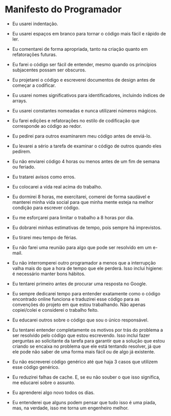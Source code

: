 # Manifesto do Programador

- Eu usarei indentação.

- Eu usarei espaços em branco para tornar o código mais fácil e rápido de ler.

- Eu comentarei de forma apropriada, tanto na criação quanto em refatorações futuras.

- Eu farei o código ser fácil de entender, mesmo quando os princípios subjacentes possam ser obscuros.

- Eu projetarei o código e escreverei documentos de design antes de começar a codificar.

- Eu usarei nomes significativos para identificadores, incluindo índices de arrays.

- Eu usarei constantes nomeadas e nunca utilizarei números mágicos.

- Eu farei edições e refatorações no estilo de codificação que corresponde ao código ao redor.

- Eu pedirei para outros examinarem meu código antes de enviá-lo.

- Eu levarei a sério a tarefa de examinar o código de outros quando eles pedirem.

- Eu não enviarei código 4 horas ou menos antes de um fim de semana ou feriado.

- Eu tratarei avisos como erros.

- Eu colocarei a vida real acima do trabalho.

- Eu dormirei 8 horas, me exercitarei, comerei de forma saudável e manterei minha vida social para que minha mente esteja na melhor condição para escrever código.

- Eu me esforçarei para limitar o trabalho a 8 horas por dia.

- Eu dobrarei minhas estimativas de tempo, pois sempre há imprevistos.

- Eu tirarei meu tempo de férias.

- Eu não farei uma reunião para algo que pode ser resolvido em um e-mail.

- Eu não interromperei outro programador a menos que a interrupção valha mais do que a hora de tempo que ele perderá. Isso inclui higiene: é necessário manter bons hábitos.

- Eu tentarei primeiro antes de procurar uma resposta no Google.

- Eu sempre dedicarei tempo para entender exatamente como o código encontrado online funciona e traduzirei esse código para as convenções do projeto em que estou trabalhando. Não apenas copiei/colei e considerei o trabalho feito.

- Eu educarei outros sobre o código que sou o único responsável.

- Eu tentarei entender completamente os motivos por trás do problema a ser resolvido pelo código que estou escrevendo. Isso inclui fazer perguntas ao solicitante da tarefa para garantir que a solução que estou criando se encaixa no problema que ele está tentando resolver, já que ele pode não saber de uma forma mais fácil ou de algo já existente.

- Eu não escreverei código genérico até que haja 3 casos que utilizem esse código genérico.

- Eu reduzirei falhas de cache. E, se eu não souber o que isso significa, me educarei sobre o assunto.

- Eu aprenderei algo novo todos os dias.

- Eu entenderei que alguns podem pensar que tudo isso é uma piada, mas, na verdade, isso me torna um engenheiro melhor.
